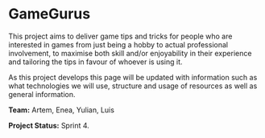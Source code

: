 # GameGurus

This project aims to deliver game tips and tricks for people who are interested in games from just being a hobby to actual professional involvement, to maximise both skill and/or enjoyability in their experience and tailoring the tips in favour of whoever is using it.

As this project develops this page will be updated with information such as what technologies we will use, structure and usage of resources as well as general information.

**Team:** Artem, Enea, Yulian, Luis

**Project Status:** Sprint 4.
